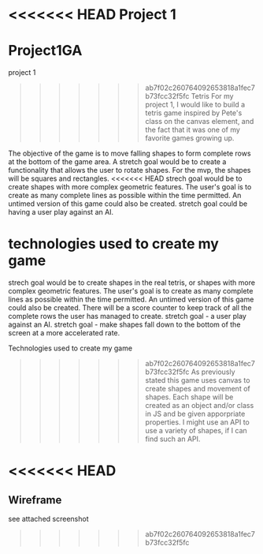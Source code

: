 <<<<<<< HEAD
Project 1
=======
# Project1GA
project 1
>>>>>>> ab7f02c260764092653818a1fec7b73fcc32f5fc
Tetris
For my project 1, I would like to build a tetris game inspired by Pete's class on the canvas element, and the fact that it was one of my favorite games growing up. 

The objective of the game is to move falling shapes to form complete rows at the bottom of the game area. 
  A stretch goal would be to create a functionality that allows the user to rotate shapes.
For the mvp, the shapes will be squares and rectangles.
<<<<<<< HEAD
  strech goal would be to create shapes with more complex geometric features.
The user's goal is to create as many complete lines as possible within the time permitted. An untimed version of this game could also be created. 
  stretch goal could be having a user play against an AI. 

  technologies used to create my game
=======
  strech goal would be to create shapes in the real tetris, or shapes with more complex geometric features.
The user's goal is to create as many complete lines as possible within the time permitted. An untimed version of this game could also be created. 
There will be a score counter to keep track of all the complete rows the user has managed to create.
  stretch goal - a user play against an AI. 
  stretch goal - make shapes fall down to the bottom of the screen at a more accelerated rate.


  Technologies used to create my game
>>>>>>> ab7f02c260764092653818a1fec7b73fcc32f5fc
  As previously stated this game uses canvas to create shapes and movement of shapes.
  Each shape will be created as an object and/or class in JS and be given apporpriate properties. 
  I might use an API to use a variety of shapes, if I can find such an API.
  
<<<<<<< HEAD
=======
  
  
  ## Wireframe
 see attached screenshot
>>>>>>> ab7f02c260764092653818a1fec7b73fcc32f5fc
